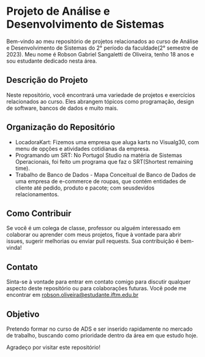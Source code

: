 # Projeto de Análise e Desenvolvimento de Sistemas

Bem-vindo ao meu repositório de projetos relacionados ao curso de Análise e Desenvolvimento de Sistemas do 2° período da faculdade(2° semestre de 2023). 
Meu nome é Robson Gabriel Sangaletti de Oliveira, tenho 18 anos e sou estudante dedicado nesta área.

## Descrição do Projeto

Neste repositório, você encontrará uma variedade de projetos e exercícios relacionados ao curso. Eles abrangem tópicos como programação, design de software, bancos de dados e muito mais.

## Organização do Repositório

- LocadoraKart: Fizemos uma empresa que aluga karts no Visualg30, com menu de opções e atividades cotidianas da empresa.
- Programando um SRT: No Portugol Studio na matéria de Sistemas Operacionais, foi feito um programa que faz o SRT(Shortest remaining time).
- Trabalho de Banco de Dados - Mapa Conceitual de Banco de Dados de uma empresa de e-commerce de roupas, que contém entidades de cliente até pedido, produto e pacote; com seusdevidos relacionamentos.

## Como Contribuir

Se você é um colega de classe, professor ou alguém interessado em colaborar ou aprender com meus projetos, fique à vontade para abrir issues, sugerir melhorias ou enviar pull requests. Sua contribuição é bem-vinda!

## Contato

Sinta-se à vontade para entrar em contato comigo para discutir qualquer aspecto deste repositório ou para colaborações futuras. Você pode me encontrar em robson.oliveira@estudante.iftm.edu.br

## Objetivo
Pretendo formar no curso de ADS e ser inserido rapidamente no mercado de trabalho, buscando como prioridade dentro da área em que estudo hoje.

Agradeço por visitar este repositório!
